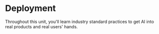 # Deployment

Throughout this unit, you'll learn industry standard practices to get AI into real products and real users' hands.